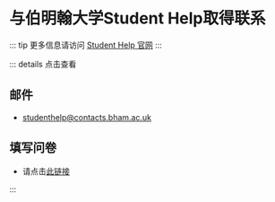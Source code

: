 # 与伯明翰大学Student Help取得联系

::: tip
更多信息请访问 [Student Help 官网](https://intranet.birmingham.ac.uk/student/student-hub/homepage.aspx)
:::

::: details 点击查看

## 邮件

- studenthelp@contacts.bham.ac.uk

## 填写问卷

- 请点击[此链接](https://intranet.birmingham.ac.uk/student/student-hub/contact.aspx?contactFormId=27&pageId=4732&st=Contact%20us%20online)

:::